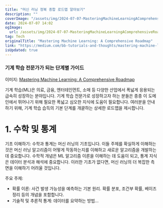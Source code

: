 ```yaml
---
title: "머신 러닝 정복 종합 로드맵 알아보기"
description: ""
coverImage: "/assets/img/2024-07-07-MasteringMachineLearningAComprehensiveRoadmap_0.png"
date: 2024-07-07 14:02
ogImage: 
  url: /assets/img/2024-07-07-MasteringMachineLearningAComprehensiveRoadmap_0.png
tag: Tech
originalTitle: "Mastering Machine Learning: A Comprehensive Roadmap"
link: "https://medium.com/bb-tutorials-and-thoughts/mastering-machine-learning-a-comprehensive-roadmap-86fe14923c18"
isUpdated: true
---
```





### 기계 학습 전문가가 되는 단계별 가이드

이미지: [Mastering Machine Learning: A Comprehensive Roadmap](/assets/img/2024-07-07-MasteringMachineLearningAComprehensiveRoadmap_0.png)

기계 학습(ML)은 의료, 금융, 엔터테인먼트, 소매 등 다양한 산업에서 폭넓게 응용되는 급속히 성장하는 분야입니다. 기계 학습 전문가로 성장하고자 하는 분들은 종종 이 도메인에서 뛰어나기 위해 필요한 폭넓고 심오한 지식에 도움이 필요합니다. 여러분을 안내하기 위해, 기계 학습 습득의 기본 단계를 개괄하는 상세한 로드맵을 제시합니다.

# 1. 수학 및 통계

<div class="content-ad"></div>

기초 이해하기: 수학과 통계는 머신 러닝의 기초입니다. 이들 주제를 확실하게 이해하는 것은 머신 러닝 알고리즘이 어떻게 작동하는지를 이해하고 새로운 알고리즘을 개발하는 데 중요합니다. 수학적 개념은 ML 알고리즘 이론을 이해하는 데 도움이 되고, 통계 지식은 데이터 분석과 해석에 중요합니다. 이러한 기초가 없다면, 머신 러닝의 더 복잡한 측면을 이해하기 어려울 것입니다.

주요 주제:
- 확률 이론: 사건 발생 가능성을 예측하는 기본 원리. 확률 분포, 조건부 확률, 베이즈 정리 등의 개념을 포함합니다.
- 기술적 및 추론적 통계: 데이터를 요약하는 방법...